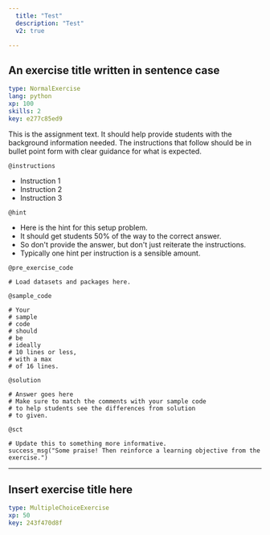 ```yaml
---
  title: "Test"
  description: "Test"
  v2: true

---
```

## An exercise title written in sentence case

```yaml
type: NormalExercise 
lang: python
xp: 100 
skills: 2
key: e277c85ed9   
```

This is the assignment text. It should help provide students with the background information needed.
The instructions that follow should be in bullet point form with clear guidance for what is expected.

`@instructions`
- Instruction 1
- Instruction 2
- Instruction 3

`@hint`
- Here is the hint for this setup problem. 
- It should get students 50% of the way to the correct answer.
- So don't provide the answer, but don't just reiterate the instructions.
- Typically one hint per instruction is a sensible amount.

`@pre_exercise_code`

```{python}
# Load datasets and packages here.
```
`@sample_code`

```{python}
# Your
# sample
# code
# should
# be
# ideally
# 10 lines or less,
# with a max
# of 16 lines.
```
`@solution`

```{python}
# Answer goes here
# Make sure to match the comments with your sample code
# to help students see the differences from solution
# to given.
```
`@sct`

```{python}
# Update this to something more informative.
success_msg("Some praise! Then reinforce a learning objective from the exercise.")
```






---
## Insert exercise title here

```yaml
type: MultipleChoiceExercise 
xp: 50 
key: 243f470d8f   
```













